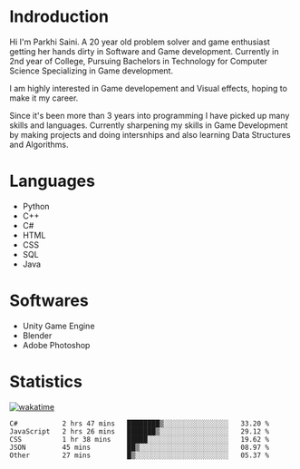 # Indroduction
Hi I'm Parkhi Saini. A 20 year old problem solver and game enthusiast getting her hands dirty in Software and Game development. Currently in 2nd year of College, Pursuing Bachelors in Technology for Computer Science Specializing in Game development.

I am highly interested in Game developement and Visual effects, hoping to make it my career.

Since it's been more than 3 years into programming I have picked up many skills and languages. Currently sharpening my skills in Game Development by making projects and doing intersnhips and also learning Data Structures and Algorithms.

# Languages

- Python 
- C++
- C#
- HTML 
- CSS
- SQL
- Java

# Softwares

- Unity Game Engine
- Blender
- Adobe Photoshop

# Statistics
[![wakatime](https://wakatime.com/badge/user/659f56cf-9635-4f70-9140-7dbdc934cfec.svg)](https://wakatime.com/@659f56cf-9635-4f70-9140-7dbdc934cfec)
<!--START_SECTION:waka-->

```text
C#           2 hrs 47 mins   ████████▒░░░░░░░░░░░░░░░░   33.20 %
JavaScript   2 hrs 26 mins   ███████▒░░░░░░░░░░░░░░░░░   29.12 %
CSS          1 hr 38 mins    █████░░░░░░░░░░░░░░░░░░░░   19.62 %
JSON         45 mins         ██▒░░░░░░░░░░░░░░░░░░░░░░   08.97 %
Other        27 mins         █▒░░░░░░░░░░░░░░░░░░░░░░░   05.37 %
```

<!--END_SECTION:waka-->











